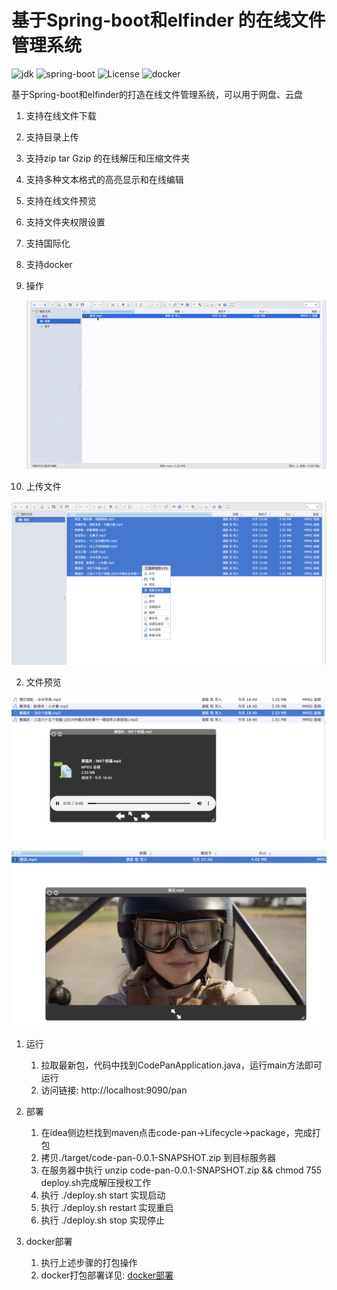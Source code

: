 # 基于Spring-boot和elfinder 的在线文件管理系统
![jdk](https://img.shields.io/badge/jdk-1.8%2B-orange.svg) ![spring-boot](https://img.shields.io/badge/spring--boot-2.3.7.RELEASE-blue.svg) ![License](https://img.shields.io/badge/License-Apache%202.0-blue.svg) ![docker](https://img.shields.io/badge/docker%20build-passing-brightgreen)

基于Spring-boot和elfinder的打造在线文件管理系统，可以用于网盘、云盘

1. 支持在线文件下载
1. 支持目录上传
1. 支持zip tar Gzip 的在线解压和压缩文件夹
1. 支持多种文本格式的高亮显示和在线编辑
1. 支持在线文件预览
1. 支持文件夹权限设置
1. 支持国际化
1. 支持docker



1. 操作

   ![operating](./file/images/operating.gif)

1. 上传文件

![上传文件](./file/images/image-20210404102332268.png)

2. 文件预览

![文件预览](./file/images/image-20210404102504504.png)

![文件预览](./file/images/image-20210404102713449.png)


1. 运行
    1. 拉取最新包，代码中找到CodePanApplication.java，运行main方法即可运行
    2. 访问链接: http://localhost:9090/pan
    
2. 部署
    1. 在idea侧边栏找到maven点击code-pan->Lifecycle->package，完成打包
    2. 拷贝./target/code-pan-0.0.1-SNAPSHOT.zip 到目标服务器
    3. 在服务器中执行 unzip code-pan-0.0.1-SNAPSHOT.zip && chmod 755 deploy.sh完成解压授权工作
    4. 执行 ./deploy.sh start     实现启动
    5. 执行 ./deploy.sh restart   实现重启
    6. 执行 ./deploy.sh stop      实现停止

3. docker部署
    1. 执行上述步骤的打包操作
    2. docker打包部署详见:  [docker部署](./Docker-README.md)

